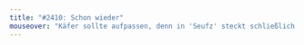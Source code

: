 ```yaml
---
title: "#2410: Schon wieder"
mouseover: "Käfer sollte aufpassen, denn in 'Seufz' steckt schließlich ein Z."
---
```

